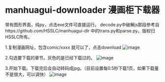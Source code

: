 # manhuagui-downloader 漫画柜下载器
带有图形界面，纯py，点击exe文件可直接运行。
decode.py中破解js那段参考自https://github.com/HSSLC/manhuagui-dlr 中的trans.py和parse.py。版权归HSSLC所有。

1.复制漫画网址，包含comic/xxxx 就可以了，点击download
![image](https://github.com/XiangxinKong/manhuagui-downloader/blob/master/screenshot/0.GIF)

2.勾选要下载的章节。灰色的是已经下载过的。
![image](https://github.com/XiangxinKong/manhuagui-downloader/blob/master/screenshot/1.GIF)

3.开始下载。下载完后会自动转码成jpg。（目前设置每0.5秒下载1页，如果下载量不是很大，可以调快）
![image](https://github.com/XiangxinKong/manhuagui-downloader/blob/master/screenshot/2.GIF)
